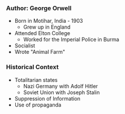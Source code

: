 ### Author: George Orwell
- Born in Motihar, India - 1903
	- Grew up in England
- Attended Elton College 
	- Worked for the Imperial Police in Burma
- Socialist
- Wrote "Animal Farm"
### Historical Context
- Totalitarian states 
	- Nazi Germany with Adolf Hitler
	- Soviet Union with Joseph Stalin
- Suppression of Information
- Use of propaganda